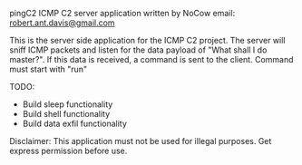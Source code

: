 pingC2 ICMP C2 server application
written by NoCow 
email: robert.ant.davis@gmail.com

This is the server side application for the ICMP C2 project. The server will sniff ICMP packets and listen for the data payload of "What shall I do master?". If this data is received, a command is sent to the client. Command must start with "run"

TODO:
* Build sleep functionality
* Build shell functionality
* Build data exfil functionality


Disclaimer: This application must not be used for illegal purposes. Get express permission before use.
